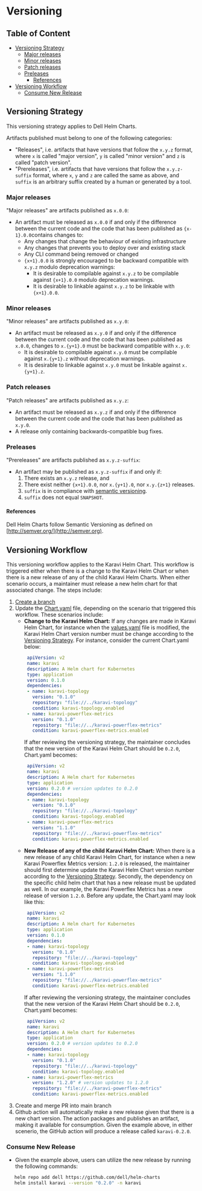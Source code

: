 
# Versioning <!-- omit in toc -->
## Table of Content <!-- omit in toc -->
- [Versioning Strategy](#versioning-strategy)
  - [Major releases](#major-releases)
  - [Minor releases](#minor-releases)
  - [Patch releases](#patch-releases)
  - [Preleases](#preleases)
    - [References](#references)
- [Versioning Workflow](#versioning-workflow)
  - [Consume New Release](#consume-new-release)

## Versioning Strategy
This versioning strategy applies to Dell Helm Charts.

Artifacts published must belong to one of the following categories:
  * "Releases", i.e. artifacts that have versions that follow the `x.y.z` format,
    where `x` is called "major version", `y` is called "minor version"
    and `z` is called "patch version".
  * "Prereleases", i.e. artifacts that have versions that follow the `x.y.z-suffix` format,
    where `x`, `y` and `z` are called the same as above, and `suffix` is
    an arbitrary suffix created by a human or generated by a tool.

### Major releases

"Major releases" are artifacts published as `x.0.0`:
  * An artifact must be released as `x.0.0` if and only if
    the difference between the current code and the code that
    has been published as `{x-1}.0.0`contains changes to:
    - Any changes that change the behaviour of existing infrastructure
    - Any changes that prevents you to deploy over and existing stack
    - Any CLI command being removed or changed
    - `{x+1}.0.0` is strongly encouraged to be backward compatible with `x.y.z` modulo deprecation warnings:
        * It is desirable to compilable against `x.y.z` to be compilable against `{x+1}.0.0` modulo deprecation warnings.
        * It is desirable to linkable against `x.y.z` to be linkable with `{x+1}.0.0`.

 
### Minor releases

"Minor releases" are artifacts published as `x.y.0`:
  * An artifact must be released as `x.y.0` if and only if
    the difference between the current code and the code
    that has been published as `x.0.0`, changes to `x.{y+1}.0` must be backward compatible with `x.y.0`:
    * It is desirable to compilable against `x.y.0` must be compilable against `x.{y+1}.z` without deprecation warnings.
    * It is desirable to linkable against `x.y.0` must be linkable against `x.{y+1}.z`.

### Patch releases

"Patch releases" are artifacts published as `x.y.z`:
  * An artifact must be released as `x.y.z` if and only if
    the difference between the current code and the code
    that has been published as `x.y.0`.
  * A release only containing backwards-compatible bug fixes.

### Preleases

"Prereleases" are artifacts published as `x.y.z-suffix`:
  * An artifact may be published as `x.y.z-suffix` if and only if:
      1) There exists an `x.y.z` release, and
      2) There exist neither `{x+1}.0.0`, nor `x.{y+1}.0`, nor `x.y.{z+1}` releases.
      3) `suffix` is in compliance with [semantic versioning](https://semver.org/).
      4) `suffix` does not equal `SNAPSHOT`.

#### References
Dell Helm Charts follow Semantic Versioning as defined on [http://semver.org/](http://semver.org).

## Versioning Workflow
This versioning workflow applies to the Karavi Helm Chart. This workflow is triggered either when there is a change to the Karavi Helm Chart or when there is a new release of any of the child Karavi Helm Charts. When either scenario occurs, a maintainer must release a new helm chart for that associated change. The steps include:

1) [Create a branch](../../CONTRIBUTING.md)
2) Update the [Chart.yaml](../karavi/Chart.yaml) file, depending on the scenario that triggered this workflow. These scenarios include:
   - **Change to the Karavi Helm Chart:**
     If any changes are made in Karavi Helm Chart, for instance when the [values.yaml](../karavi/values.yaml) file is modified, the Karavi Helm Chart version number must be change according to the [Versioning Strategy](#versioning-strategy). For instance, consider the current Chart.yaml below: 
     ```yaml
      apiVersion: v2
      name: karavi
      description: A Helm chart for Kubernetes
      type: application
      version: 0.1.0
      dependencies:
      - name: karavi-topology
        version: "0.1.0"
        repository: "file://../karavi-topology"
        condition: karavi-topology.enabled
      - name: karavi-powerflex-metrics
        version: "0.1.0"
        repository: "file://../karavi-powerflex-metrics"
        condition: karavi-powerflex-metrics.enabled
     ```
     If after reviewing the versioning strategy, the maintainer concludes that the new version of the Karavi Helm Chart should be `0.2.0`, Chart.yaml becomes:
     ```yaml
      apiVersion: v2
      name: karavi
      description: A Helm chart for Kubernetes
      type: application
      version: 0.2.0 # version updates to 0.2.0 
      dependencies:
      - name: karavi-topology
        version: "0.1.0"
        repository: "file://../karavi-topology"
        condition: karavi-topology.enabled
      - name: karavi-powerflex-metrics
        version: "1.1.0"
        repository: "file://../karavi-powerflex-metrics"
        condition: karavi-powerflex-metrics.enabled
     ```     
   - **New Release of any of the child Karavi Helm Chart:**
     When there is a new release of any child Karavi Helm Chart, for instance when a new Karavi Powerflex Metrics version: `1.2.0` is released, the maintainer should first determine update the Karavi Helm Chart version number according to the [Versioning Strategy](#versioning-strategy). Secondly, the dependency on the specific child helm chart that has a new release must be updated as well. In our example, the Karavi Powerflex Metrics has a new release of version `1.2.0`. Before any update, the Chart.yaml may look like this: 
     ```yaml
      apiVersion: v2
      name: karavi
      description: A Helm chart for Kubernetes
      type: application
      version: 0.1.0 
      dependencies:
      - name: karavi-topology
        version: "0.1.0"
        repository: "file://../karavi-topology"
        condition: karavi-topology.enabled
      - name: karavi-powerflex-metrics
        version: "1.1.0"
        repository: "file://../karavi-powerflex-metrics"
        condition: karavi-powerflex-metrics.enabled
     ```
     If after reviewing the versioning strategy,  the maintainer concludes that the new version of the Karavi Helm Chart should be `0.2.0`, Chart.yaml becomes:
     ```yaml
      apiVersion: v2
      name: karavi
      description: A Helm chart for Kubernetes
      type: application
      version: 0.2.0 # version updates to 0.2.0
      dependencies:
      - name: karavi-topology
        version: "0.1.0"
        repository: "file://../karavi-topology"
        condition: karavi-topology.enabled
      - name: karavi-powerflex-metrics
        version: "1.2.0" # version updates to 1.2.0
        repository: "file://../karavi-powerflex-metrics"
        condition: karavi-powerflex-metrics.enabled
     ```
3) Create and merge PR into main branch
4) Github action will automatically make a new release given that there is a new chart version. The action packages and publishes an artifact,  making it available for consumption. Given the example above, in either scenerio, the GitHub action will produce a release called `karavi-0.2.0`.

### Consume New Release
* Given the example above, users can utilize the new release by running the following commands:
```bash
   helm repo add dell https://github.com/dell/helm-charts
   helm install karavi --version "0.2.0" -n karavi

   ```